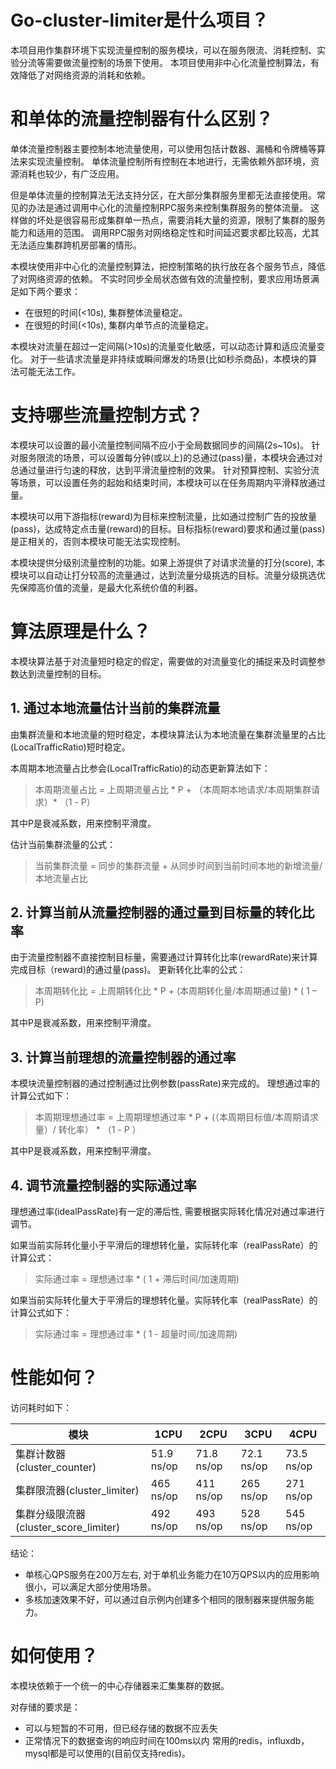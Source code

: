 # Go-cluster-limiter是什么项目？
本项目用作集群环境下实现流量控制的服务模块，可以在服务限流、消耗控制、实验分流等需要做流量控制的场景下使用。
本项目使用非中心化流量控制算法，有效降低了对网络资源的消耗和依赖。

# 和单体的流量控制器有什么区别？
单体流量控制器主要控制本地流量使用，可以使用包括计数器、漏桶和令牌桶等算法来实现流量控制。
单体流量控制所有控制在本地进行，无需依赖外部环境，资源消耗也较少，有广泛应用。

但是单体流量的控制算法无法支持分区，在大部分集群服务里都无法直接使用。常见的办法是通过调用中心化的流量控制RPC服务来控制集群服务的整体流量。
这样做的坏处是很容易形成集群单一热点，需要消耗大量的资源，限制了集群的服务能力和适用的范围。
调用RPC服务对网络稳定性和时间延迟要求都比较高，尤其无法适应集群跨机房部署的情形。

本模块使用非中心化的流量控制算法，把控制策略的执行放在各个服务节点，降低了对网络资源的依赖。
不实时同步全局状态做有效的流量控制，要求应用场景满足如下两个要求：
 * 在很短的时间(<10s), 集群整体流量稳定。 
 * 在很短的时间(<10s), 集群内单节点的流量稳定。
 
本模块对流量在超过一定间隔(>10s)的流量变化敏感，可以动态计算和适应流量变化。
对于一些请求流量是非持续或瞬间爆发的场景(比如秒杀商品)，本模块的算法可能无法工作。

# 支持哪些流量控制方式？
本模块可以设置的最小流量控制间隔不应小于全局数据同步的间隔(2s~10s)。
针对服务限流的场景，可以设置每分钟(或以上)的总通过(pass)量，本模块会通过对总通过量进行匀速的释放，达到平滑流量控制的效果。
针对预算控制、实验分流等场景，可以设置任务的起始和结束时间，本模块可以在任务周期内平滑释放通过量。

本模块可以用下游指标(reward)为目标来控制流量，比如通过控制广告的投放量(pass)，达成特定点击量(reward)的目标。目标指标(reward)要求和通过量(pass)是正相关的，否则本模块可能无法实现控制。

本模块提供分级别流量控制的功能。如果上游提供了对请求流量的打分(score), 本模块可以自动让打分较高的流量通过，达到流量分级挑选的目标。流量分级挑选优先保障高价值的流量，是最大化系统价值的利器。

# 算法原理是什么？
本模块算法基于对流量短时稳定的假定，需要做的对流量变化的捕捉来及时调整参数达到流量控制的目标。

## 1. 通过本地流量估计当前的集群流量
由集群流量和本地流量的短时稳定，本模块算法认为本地流量在集群流量里的占比(LocalTrafficRatio)短时稳定。
 
本周期本地流量占比参会(LocalTrafficRatio)的动态更新算法如下：

> 本周期流量占比 =  上周期流量占比 * P + （本周期本地请求/本周期集群请求）* （1 - P）

其中P是衰减系数，用来控制平滑度。

估计当前集群流量的公式：
> 当前集群流量 = 同步的集群流量 + 从同步时间到当前时间本地的新增流量/本地流量占比

## 2. 计算当前从流量控制器的通过量到目标量的转化比率
由于流量控制器不直接控制目标量，需要通过计算转化比率(rewardRate)来计算完成目标（reward)的通过量(pass)。
更新转化比率的公式：
> 本周期转化比 = 上周期转化比 * P + (本周期转化量/本周期通过量) * ( 1 – P)

其中P是衰减系数，用来控制平滑度。

## 3. 计算当前理想的流量控制器的通过率
本模块流量控制器的通过控制通过比例参数(passRate)来完成的。
理想通过率的计算公式如下：
>本周期理想通过率 = 上周期理想通过率 * P + (（本周期目标值/本周期请求量）/ 转化率） * （1 - P ） 

其中P是衰减系数，用来控制平滑度。

## 4. 调节流量控制器的实际通过率
理想通过率(idealPassRate)有一定的滞后性, 需要根据实际转化情况对通过率进行调节。

如果当前实际转化量小于平滑后的理想转化量，实际转化率（realPassRate）的计算公式：
> 实际通过率 = 理想通过率 * ( 1 + 滞后时间/加速周期)

如果当前实际转化量大于平滑后的理想转化量。实际转化率（realPassRate）的计算公式如下：
> 实际通过率 = 理想通过率 * ( 1 - 超量时间/加速周期)

# 性能如何？
访问耗时如下：

|模块|1CPU|2CPU|3CPU|4CPU|
|----|----|----|----|---|
|集群计数器(cluster_counter)|51.9 ns/op|71.8 ns/op|72.1 ns/op|73.5 ns/op|
|集群限流器(cluster_limiter)|465 ns/op|411 ns/op|265 ns/op|271 ns/op|
|集群分级限流器(cluster_score_limiter)|492 ns/op|493 ns/op|528 ns/op|545 ns/op|

结论： 
* 单核心QPS服务在200万左右, 对于单机业务能力在10万QPS以内的应用影响很小，可以满足大部分使用场景。
* 多核加速效果不好，可以通过自示例内创建多个相同的限制器来提供服务能力。

# 如何使用？
本模块依赖于一个统一的中心存储器来汇集集群的数据。

对存储的要求是：
* 可以与短暂的不可用，但已经存储的数据不应丢失
* 正常情况下的数据查询的响应时间在100ms以内
常用的redis，influxdb，mysql都是可以使用的(目前仅支持redis)。